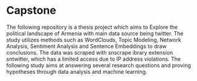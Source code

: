 # Capstone

The following repository is a thesis project which aims to Explore the political landscape of Armenia with main data source being twitter. 
The study utilizes methods such as WordClouds, Topic Modeling, Network Analysis, Sentiment Analysis and Sentence Embeddings to draw conclusions. 
The data was scraped with snscrape ibrary extension sntwitter, which has a limited access due to IP address violations. 
The following study aims at answering several research questions and proving hypotheses through data analysis and machine learning.
